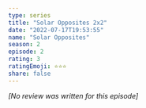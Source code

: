 ```yaml
---
type: series
title: "Solar Opposites 2x2"
date: "2022-07-17T19:53:55"
name: "Solar Opposites"
season: 2
episode: 2
rating: 3
ratingEmoji: ⭐️⭐️⭐️
share: false
---
```


_[No review was written for this episode]_
